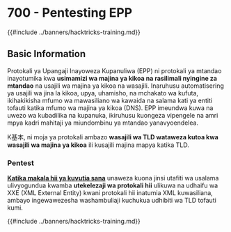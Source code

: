 # 700 - Pentesting EPP

{{#include ../banners/hacktricks-training.md}}

## Basic Information

Protokali ya Upangaji Inayoweza Kupanuliwa (EPP) ni protokali ya mtandao inayotumika kwa **usimamizi wa majina ya kikoa na rasilimali nyingine za mtandao** na usajili wa majina ya kikoa na wasajili. Inaruhusu automatisering ya usajili wa jina la kikoa, upya, uhamisho, na mchakato wa kufuta, ikihakikisha mfumo wa mawasiliano wa kawaida na salama kati ya entiti tofauti katika mfumo wa majina ya kikoa (DNS). EPP imeundwa kuwa na uwezo wa kubadilika na kupanuka, ikiruhusu kuongeza vipengele na amri mpya kadri mahitaji ya miundombinu ya mtandao yanavyoendelea.

K基本, ni moja ya protokali ambazo **wasajili wa TLD wataweza kutoa kwa wasajili wa majina ya kikoa** ili kusajili majina mapya katika TLD.

### Pentest

[**Katika makala hii ya kuvutia sana**](https://hackcompute.com/hacking-epp-servers/) unaweza kuona jinsi utafiti wa usalama ulivyogundua kwamba **utekelezaji wa protokali hii** ulikuwa na udhaifu wa XXE (XML External Entity) kwani protokali hii inatumia XML kuwasiliana, ambayo ingewawezesha washambuliaji kuchukua udhibiti wa TLD tofauti kumi. 

{{#include ../banners/hacktricks-training.md}}
